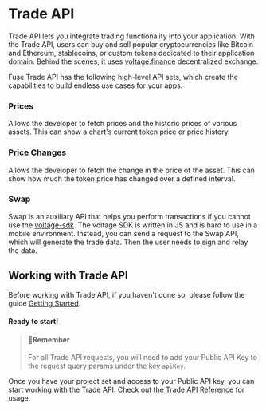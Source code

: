 # Trade API

Trade API lets you integrate trading functionality into your application. With the Trade API, users can buy and sell popular cryptocurrencies like Bitcoin and Ethereum, stablecoins, or custom tokens dedicated to their application domain. Behind the scenes, it uses [voltage.finance](https://voltage.finance/) decentralized exchange.

Fuse Trade API has the following high-level API sets, which create the capabilities to build endless use cases for your apps.

### Prices

Allows the developer to fetch prices and the historic prices of various assets. This can show a chart's current token price or price history.

### Price Changes

Allows the developer to fetch the change in the price of the asset. This can show how much the token price has changed over a defined interval.

### Swap

Swap is an auxiliary API that helps you perform transactions if you cannot use the [voltage-sdk](https://github.com/voltfinance/voltage-sdk). The voltage SDK is written in JS and is hard to use in a mobile environment. Instead, you can send a request to the Swap API, which will generate the trade data. Then the user needs to sign and relay the data.

## Working with Trade API

Before working with Trade API, if you haven't done so, please follow the guide [Getting Started](../fuse-sdk/getting-started.md).

#### Ready to start!

> #### 📘Remember
>
> For all Trade API requests, you will need to add your Public API Key to the request query params under the key `apiKey`.

Once you have your project set and access to your Public API key, you can start working with the Trade API. Check out the [Trade API Reference](https://api-docs.fuse.io/v1.15/reference/price) for usage.

